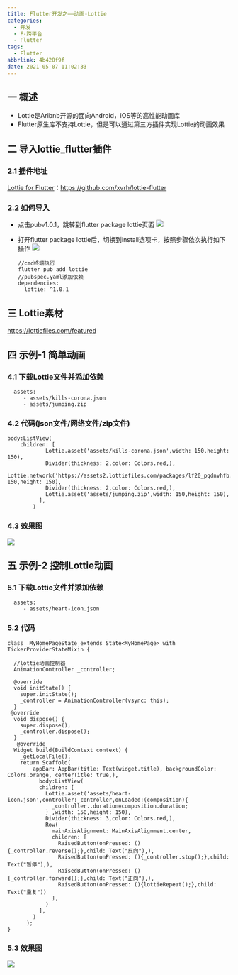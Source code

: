 ```yaml
---
title: Flutter开发之——动画-Lottie
categories:
  - 开发
  - F-跨平台
  - Flutter
tags:
  - Flutter
abbrlink: 4b428f9f
date: 2021-05-07 11:02:33
---
```

## 一 概述

* Lottie是Aribnb开源的面向Android，iOS等的高性能动画库
* Flutter原生库不支持Lottie，但是可以通过第三方插件实现Lottie的动画效果

<!--more-->

## 二 导入lottie_flutter插件

### 2.1 插件地址

[Lottie for Flutter](https://github.com/xvrh/lottie-flutter)：https://github.com/xvrh/lottie-flutter

### 2.2 如何导入

* 点击pubv1.0.1，跳转到flutter package lottie页面
![][1]

* 打开flutter package lottie后，切换到install选项卡，按照步骤依次执行如下操作
  ![][2]
  
  ```
  //cmd终端执行
  flutter pub add lottie
  //pubspec.yaml添加依赖
  dependencies:
    lottie: ^1.0.1
  ```

## 三 Lottie素材

https://lottiefiles.com/featured

## 四 示例-1 简单动画

### 4.1  下载Lottie文件并添加依赖

```
  assets:
     - assets/kills-corona.json
     - assets/jumping.zip
```

### 4.2 代码(json文件/网络文件/zip文件)

```
body:ListView(
    children: [
            Lottie.asset('assets/kills-corona.json',width: 150,height: 150),
            Divider(thickness: 2,color: Colors.red,),
            Lottie.network('https://assets2.lottiefiles.com/packages/lf20_pqdnvhfb.json',width: 150,height: 150),
            Divider(thickness: 2,color: Colors.red,),
            Lottie.asset('assets/jumping.zip',width: 150,height: 150),
          ],
        )
```

### 4.3 效果图
![][3]

## 五 示例-2 控制Lottie动画

### 5.1  下载Lottie文件并添加依赖

```
  assets:
     - assets/heart-icon.json
```

### 5.2 代码

```
class _MyHomePageState extends State<MyHomePage> with TickerProviderStateMixin {

  //lottie动画控制器
  AnimationController _controller;
  
  @override
  void initState() {
    super.initState();
    _controller = AnimationController(vsync: this);
  }
 @override
  void dispose() {
    super.dispose();
    _controller.dispose();
  }
   @override
  Widget build(BuildContext context) {
    _getLocalFile();
    return Scaffold(
        appBar: AppBar(title: Text(widget.title), backgroundColor: Colors.orange, centerTitle: true,),
          body:ListView(
          children: [
            Lottie.asset('assets/heart-icon.json',controller:_controller,onLoaded:(composition){
              _controller..duration=composition.duration;
            } ,width: 150,height: 150),
            Divider(thickness: 3,color: Colors.red,),
            Row(
              mainAxisAlignment: MainAxisAlignment.center,
              children: [
                RaisedButton(onPressed: (){_controller.reverse();},child: Text("反向"),),
                RaisedButton(onPressed: (){_controller.stop();},child: Text("暂停"),),
                RaisedButton(onPressed: (){_controller.forward();},child: Text("正向"),),
                RaisedButton(onPressed: (){lottieRepeat();},child: Text("重复"))
              ],
            )
          ],
        )
      );
}
```

### 5.3 效果图
![][4]



[1]:https://cdn.staticaly.com/gh/PGzxc/CDN/master/blog-flutter/flutter-lottie-pub-click.png
[2]:https://cdn.staticaly.com/gh/PGzxc/CDN/master/blog-flutter/flutter-lottie-install.png
[3]:https://cdn.staticaly.com/gh/PGzxc/CDN/master/blog-flutter/flutter-lottie-simple.gif
[4]:https://cdn.staticaly.com/gh/PGzxc/CDN/master/blog-flutter/flutter-lottie-controller.gif